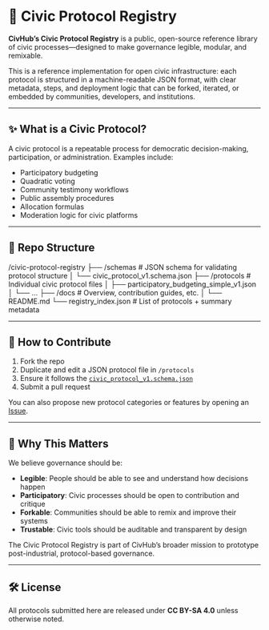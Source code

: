 # 🧠 Civic Protocol Registry

**CivHub’s Civic Protocol Registry** is a public, open-source reference library of civic processes—designed to make governance legible, modular, and remixable.

This is a reference implementation for open civic infrastructure: each protocol is structured in a machine-readable JSON format, with clear metadata, steps, and deployment logic that can be forked, iterated, or embedded by communities, developers, and institutions.

---

## ✨ What is a Civic Protocol?

A civic protocol is a repeatable process for democratic decision-making, participation, or administration. Examples include:

- Participatory budgeting
- Quadratic voting
- Community testimony workflows
- Public assembly procedures
- Allocation formulas
- Moderation logic for civic platforms

---

## 📁 Repo Structure

/civic-protocol-registry
├── /schemas                   # JSON schema for validating protocol structure
│   └── civic_protocol_v1.schema.json
├── /protocols                 # Individual civic protocol files
│   ├── participatory_budgeting_simple_v1.json
│   └── …
├── /docs                     # Overview, contribution guides, etc.
│   └── README.md
└── registry_index.json       # List of protocols + summary metadata

---

## 🔄 How to Contribute

1. Fork the repo
2. Duplicate and edit a JSON protocol file in `/protocols`
3. Ensure it follows the [`civic_protocol_v1.schema.json`](../schemas/civic_protocol_v1.schema.json)
4. Submit a pull request

You can also propose new protocol categories or features by opening an [Issue](https://github.com/YOUR_REPO/issues).

---

## 🧪 Why This Matters

We believe governance should be:
- **Legible**: People should be able to see and understand how decisions happen
- **Participatory**: Civic processes should be open to contribution and critique
- **Forkable**: Communities should be able to remix and improve their systems
- **Trustable**: Civic tools should be auditable and transparent by design

The Civic Protocol Registry is part of CivHub’s broader mission to prototype post-industrial, protocol-based governance.

---

## 🛠️ License

All protocols submitted here are released under **CC BY-SA 4.0** unless otherwise noted.
